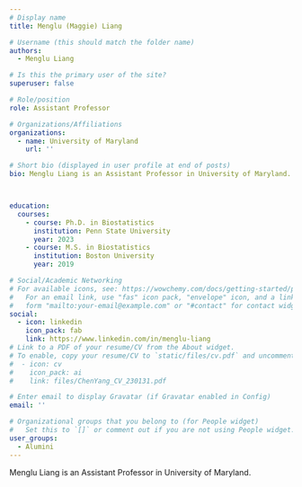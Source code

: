 ```yaml
---
# Display name
title: Menglu (Maggie) Liang

# Username (this should match the folder name)
authors:
  - Menglu Liang

# Is this the primary user of the site?
superuser: false

# Role/position
role: Assistant Professor

# Organizations/Affiliations
organizations:
  - name: University of Maryland
    url: ''

# Short bio (displayed in user profile at end of posts)
bio: Menglu Liang is an Assistant Professor in University of Maryland.



education:
  courses:
    - course: Ph.D. in Biostatistics
      institution: Penn State University
      year: 2023
    - course: M.S. in Biostatistics
      institution: Boston University
      year: 2019

# Social/Academic Networking
# For available icons, see: https://wowchemy.com/docs/getting-started/page-builder/#icons
#   For an email link, use "fas" icon pack, "envelope" icon, and a link in the
#   form "mailto:your-email@example.com" or "#contact" for contact widget.
social:
  - icon: linkedin
    icon_pack: fab
    link: https://www.linkedin.com/in/menglu-liang
# Link to a PDF of your resume/CV from the About widget.
# To enable, copy your resume/CV to `static/files/cv.pdf` and uncomment the lines below.
#  - icon: cv
#    icon_pack: ai
#    link: files/ChenYang_CV_230131.pdf

# Enter email to display Gravatar (if Gravatar enabled in Config)
email: ''

# Organizational groups that you belong to (for People widget)
#   Set this to `[]` or comment out if you are not using People widget.
user_groups:
  - Alumini
---
```


Menglu Liang is an Assistant Professor in University of Maryland.